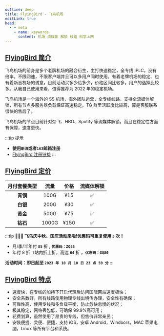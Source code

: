 ```yaml
---
outline: deep
title: FlyingBird - 飞鸟机场
editLink: true
head:
  - - meta
    - name: keywords
      content: 机场 流媒体 解锁 线路 科学上网
---
```


## [FlyingBird 简介](https://fbaff01.flyb-aff01.com/auth/register?code=RZP3)

飞鸟机场的前身是多个老牌机场的融合衍生，主打快速稳定，全专线 IPLC，没有倍率，不限网速，不限客户端并且可以多用户同时使用。有着老牌机场的稳定、也有着新晋机场的诚意，目前活动买多少给多少，价格区间比较多，用户的选择比较多。从我自己使用来看，值得推荐为 2022 年的稳定机场。

飞鸟机场是一个海外的 SS 机场，海外团队运营，全专线线路，支持全流媒体解锁，所有节点多服务器负载保证高速稳定。TG 群里活跃度比较高，算是客服联系很快的售后了。

飞鸟机场的节点目前针对奈飞、HBO、Spotify 等流媒体解锁，而且在稳定性方面有保障，速度更快。

:::tip 提示

- **使用`新浪`或者`163`邮箱注册**
- [FlyingBird 注册链接](https://fbaff01.flyb-aff01.com/auth/register?code=RZP3)
  :::

## [FlyingBird 定价](https://fbaff01.flyb-aff01.com/auth/register?code=RZP3)

| 月付套餐类型 | 流量  | 价格 | 流媒体解锁 |
| :----------: | :---: | :--: | :--------: |
|   **青铜**   | 100G  | ¥15  |     ✅     |
|   **白银**   | 200G  | ¥30  |     ✅     |
|   **黄金**   | 500G  | ¥75  |     ✅     |
|   **钻石**   | 1000G | ¥150 |     ✅     |

:::tip **:tada::tada::tada: 飞鸟庆中秋、国庆活动来啦!优惠码可重复使用 `3` 次！**

- 月/季/半年付 **`85`** 折 , **`优惠码：ZQ85`**
- 年付 8 折（站内折上折，高达 **`64`** 折 ，**`优惠码：GQ80`**

**活动时间：即日起至 `2023 年 10 月 10 日 23 点 59 分`**
:::

## [FlyingBird 特点](https://fbaff01.flyb-aff01.com/auth/register?code=RZP3)

- 速度快，在专线的加持下开启代理后访问国际网站速度极快；
- 安全系数好，所有线路使用物理专线出境传办理，安全性有确保；
- 可靠性高，使用专线和多负载平衡，防止忽快忽慢的状况；
- 极其稳定，网络丢包低，可确保 99.9%高可用；
- 花费划算，虽然使用了昂贵的专线，但售价非常亲民；
- 安裝便捷、灵便、便捷，支持 iOS，安卓 Android，Windoors，MAC 苹果电脑，Linux 等所有平台和系统。
